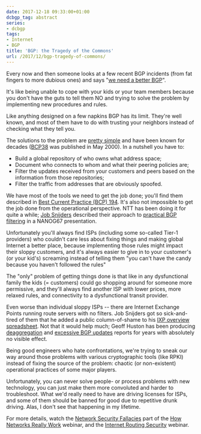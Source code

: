 ```yaml
---
date: 2017-12-18 09:33:00+01:00
dcbgp_tag: abstract
series:
- dcbgp
tags:
- Internet
- BGP
title: 'BGP: the Tragedy of the Commons'
url: /2017/12/bgp-tragedy-of-commons/
---
```

Every now and then someone looks at a few recent BGP incidents (from fat fingers to more dubious ones) and says "[we need a better BGP](https://networkingnerd.net/2017/12/15/should-we-build-a-better-bgp/)".

It's like being unable to cope with your kids or your team members because you don't have the guts to tell them NO and trying to solve the problem by implementing new procedures and rules.

Like anything designed on a few napkins BGP has its limit. They're well known, and most of them have to do with trusting your neighbors instead of checking what they tell you.
<!--more-->
The solutions to the problem are [pretty simple](https://www.manrs.org/manrs/) and have been known for decades ([BCP38](https://tools.ietf.org/html/bcp38) was published in May 2000). In a nutshell you have to:

-   Build a global repository of who owns what address space;
-   Document who connects to whom and what their peering policies are;
-   Filter the updates received from your customers and peers based on the information from those repositories;
-   Filter the traffic from addresses that are obviously spoofed.

We have most of the tools we need to get the job done; you'll find them described in [Best Current Practice (BCP) 194](https://tools.ietf.org/html/rfc7454). It's also not impossible to get the job done from the operational perspective. NTT has been doing it for quite a while; [Job Snijders](https://twitter.com/JobSnijders) described their approach to [practical BGP filtering](https://www.youtube.com/watch?v=CSLpWBrHy10&feature=youtu.be) in a NANOG67 presentation.

Unfortunately you'll always find ISPs (including some so-called Tier-1 providers) who couldn't care less about fixing things and making global Internet a better place, because implementing those rules might impact their sloppy customers, and it's always easier to give in to your customer's (or your kid's) screaming instead of telling them "you can't have the candy because you haven't followed the rules"

The "only" problem of getting things done is that like in any dysfunctional family the kids (= customers) could go shopping around for someone more permissive, and they'll always find another ISP with lower prices, more relaxed rules, and connectivity to a dysfunctional transit provider.

Even worse than individual sloppy ISPs -- there are Internet Exchange Points running route servers with no filters. Job Snijders got so sick-and-tired of them that he added a public column-of-shame to his [IXP overview spreadsheet](http://peering.exposed/). Not that it would help much; Geoff Huston has been producing [deaggregation](https://www.cidr-report.org/as2.0/) and [excessive BGP updates](http://bgpupdates.potaroo.net/instability/bgpupd.html) reports for years with absolutely no visible effect.

Being good engineers who hate confrontations, we're trying to sneak our way around those problems with various cryptographic tools (like RPKI) instead of fixing the source of the problem: chaotic (or non-existent) operational practices of some major players.

Unfortunately, you can never solve people- or process problems with new technology, you can just make them more convoluted and harder to troubleshoot. What we'd really need to have are driving licenses for ISPs, and some of them should be banned for good due to repetitive drunk driving. Alas, I don't see that happening in my lifetime.

For more details, watch the [Network Security Fallacies](https://my.ipspace.net/bin/list?id=Net101#NETSEC) part of the [How Networks Really Work](https://www.ipspace.net/How_Networks_Really_Work) webinar, and the [Internet Routing Security](https://www.ipspace.net/Internet_Routing_Security) webinar.

